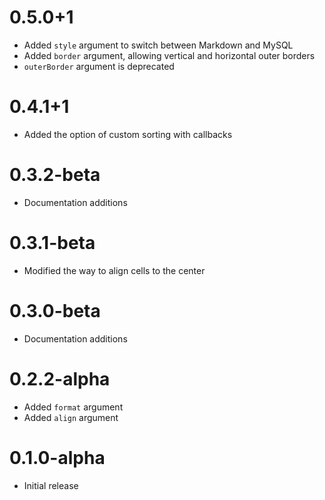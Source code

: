# 0.5.0+1

- Added `style` argument to switch between Markdown and MySQL
- Added `border` argument, allowing vertical and horizontal outer borders
- `outerBorder` argument is deprecated 

# 0.4.1+1

- Added the option of custom sorting with callbacks

# 0.3.2-beta

- Documentation additions

# 0.3.1-beta

- Modified the way to align cells to the center

# 0.3.0-beta

- Documentation additions

# 0.2.2-alpha

- Added `format` argument
- Added `align` argument

# 0.1.0-alpha

- Initial release